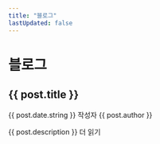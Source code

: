 ```yaml
---
title: "블로그"
lastUpdated: false
---
```


<script setup>
import { data as posts } from './posts.data'
</script>

# 블로그

<div class="mt-8">
  <article v-for="post of posts" :key="post.url" class="mb-6 pb-6 border-b border-gray-200 dark:border-gray-700 last:border-b-0">
    <h2>
      <a :href="post.url" style="color: var(--vp-c-text-1); text-decoration: none;" class="text-2xl font-semibold" @mouseover="$event.target.style.color='var(--vp-c-brand-1)'" @mouseout="$event.target.style.color='var(--vp-c-text-1)'">{{ post.title }}</a>
    </h2>
    <p class="text-[var(--vp-c-text-2)] text-sm mt-2">
      {{ post.date.string }}
      <span v-if="post.author" class="ml-4">작성자 {{ post.author }}</span>
    </p>
    <p class="text-[var(--vp-c-text-1)] mt-4 leading-relaxed" v-if="post.description">
      {{ post.description }}
      <a :href="post.url" class="text-[var(--vp-c-brand-1)] no-underline font-medium hover:underline ml-2">더 읽기</a>
    </p>
  </article>
</div>